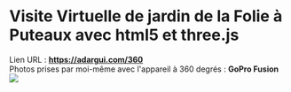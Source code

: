 # Visite Virtuelle de jardin de la Folie à Puteaux avec html5 et three.js
Lien URL : <b>https://adargui.com/360</b><br>
Photos prises par moi-même avec l'appareil à 360 degrés : <b>GoPro Fusion</b><br>
<img src="https://adargui.com/doranco/Puteaux_360.jpg">
